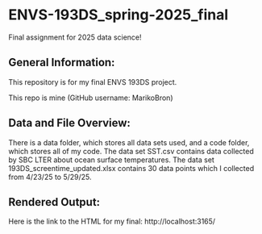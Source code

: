 # ENVS-193DS_spring-2025_final
Final assignment for 2025 data science!

## General Information:

This repository is for my final ENVS 193DS project. 

This repo is mine (GitHub username: MarikoBron)

## Data and File Overview:

There is a data folder, which stores all data sets used, and a code folder, which stores all of my code.
The data set SST.csv contains data collected by SBC LTER about ocean surface temperatures.
The data set 193DS_screentime_updated.xlsx contains 30 data points which I collected from 4/23/25 to 5/29/25.


## Rendered Output:

Here is the link to the HTML for my final: http://localhost:3165/
